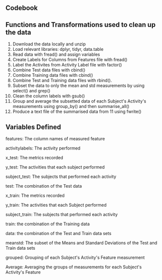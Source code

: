 
## Codebook

## Functions and Transformations used to clean up the data

1. Download the data locally and unzip
2. Load relevant libraries: dplyr, tidyr, data.table
3. Read data with fread() and assign variables
4. Create Labels for Columns from Features file with fread()
5. Label the Activites from Activity Label file with factor()
6. Combine Test data files with cbind()
7. Combine Training data files with cbind()
8. Combine Test and Training data files with rbind(). 
9. Subset the data to only the mean and std measurements by using select() and grep()
10. Clean the column labels with gsub()
11. Group and average the subsetted data of each Subject's Activity's measurements using group_by() and then summarise_all()
12. Produce a text file of the summarised data from 11 using fwrite()

## Variables Defined

features: The column names of measured feature

activitylabels: The activity performed

x_test: The metrics recorded

y_test: The activities that each subject performed

subject_test: The subjects that performed each activity

test: The combination of the Test data

x_train: The metrics recorded

y_train: The activities that each Subject performed

subject_train: The subjects that performed each activity

train: the combination of the Training data

data: the combination of the Test and Train data sets

meanstd: The subset of the Means and Standard Deviations of the Test and            Train data sets

grouped: Grouping of each Subject's Activity's Feature measurement

Average: Averaging the groups of measurements for each Subject's Activity's          Feature




